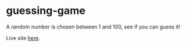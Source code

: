 # guessing-game

A random number is chosen between 1 and 100, see if you can guess it!

Live site [here](https://zdavidson.github.io/guessing-game/).

